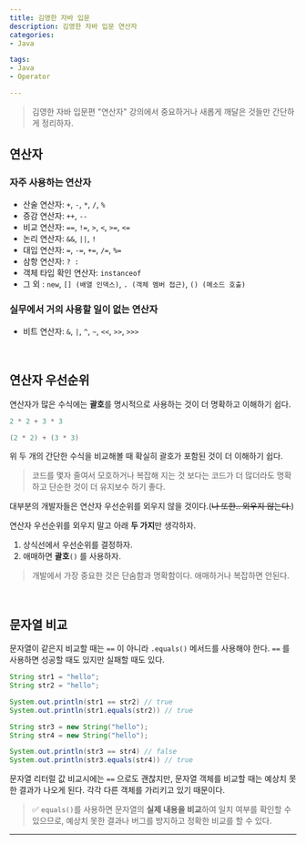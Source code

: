 ```yaml
---
title: 김영한 자바 입문
description: 김영한 자바 입문 연산자
categories:
- Java

tags:
- Java
- Operator

---
```


> 김영한 자바 입문편 "연산자" 강의에서 중요하거나 새롭게 깨달은 것들만 간단하게 정리하자.

<!-- more -->

## 연산자

### 자주 사용하는 연산자
- 산술 연산자: `+`, `-`, `*`, `/`, `%`
- 증감 연산자: `++`, `--`
- 비교 연산자: `==`, `!=`, `>`, `<`, `>=`, `<=`
- 논리 연산자: `&&`, `||`, `!`
- 대입 연산자: `=`, `-=`, `+=`, `/=`, `%=`
- 삼항 연산자: `? :`
- 객체 타입 확인 연산자: `instanceof`
- 그 외 : `new`, `[] (배열 인덱스)`, `. (객체 멤버 접근)`, `() (메소드 호출)`

### 실무에서 거의 사용할 일이 없는 연산자
- 비트 연산자: `&`, `|`, `^`, `~`, `<<`, `>>`, `>>>`

<br>

## 연산자 우선순위

연산자가 많은 수식에는 **괄호**를 명시적으로 사용하는 것이 더 명확하고 이해하기 쉽다.

```java
2 * 2 + 3 * 3

(2 * 2) + (3 * 3)
```
위 두 개의 간단한 수식을 비교해볼 때 확실히 괄호가 포함된 것이 더 이해하기 쉽다.

> 코드를 몇자 줄여서 모호하거나 복잡해 지는 것 보다는 코드가 더 많더라도 명확하고 단순한 것이 더 유지보수 하기 좋다.

대부분의 개발자들은 연산자 우선순위를 외우지 않을 것이다.(~~나 또한.. 외우지 않는다.~~)

연산자 우선순위를 외우지 말고 아래 **두 가지**만 생각하자.
1. 상식선에서 우선순위를 결정하자.
2. 애매하면 **괄호**`()` 를 사용하자.

> 개발에서 가장 중요한 것은 단숨함과 명확함이다. 애매하거나 복잡하면 안된다.

<br>

## 문자열 비교
문자열이 같은지 비교할 때는 `==` 이 아니라 `.equals()` 메서드를 사용해야 한다. `==` 를 사용하면 성공할 때도 있지만 실패할 때도 있다.

```java
String str1 = "hello";
String str2 = "hello";

System.out.println(str1 == str2) // true
System.out.println(str1.equals(str2)) // true

String str3 = new String("hello");
String str4 = new String("hello");

System.out.println(str3 == str4) // false
System.out.println(str3.equals(str4)) // true
```
문자열 리터럴 값 비교시에는 `==` 으로도 괜찮지만, 문자열 객체를 비교할 때는 예상치 못 한 결과가 나오게 된다. 각각 다른 객체를 가리키고 있기 때문이다.

> ✅ `equals()`를 사용하면 문자열의 **실제 내용을 비교**하여 일치 여부를 확인할 수 있으므로, 예상치 못한 결과나 버그를 방지하고 정확한 비교를 할 수 있다.

---
